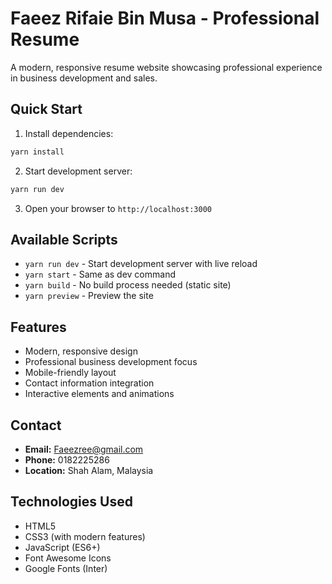 # Faeez Rifaie Bin Musa - Professional Resume

A modern, responsive resume website showcasing professional experience in business development and sales.

## Quick Start

1. Install dependencies:
```bash
yarn install
```

2. Start development server:
```bash
yarn run dev
```

3. Open your browser to `http://localhost:3000`

## Available Scripts

- `yarn run dev` - Start development server with live reload
- `yarn start` - Same as dev command
- `yarn build` - No build process needed (static site)
- `yarn preview` - Preview the site

## Features

- Modern, responsive design
- Professional business development focus
- Mobile-friendly layout
- Contact information integration
- Interactive elements and animations

## Contact

- **Email:** Faeezree@gmail.com
- **Phone:** 0182225286
- **Location:** Shah Alam, Malaysia

## Technologies Used

- HTML5
- CSS3 (with modern features)
- JavaScript (ES6+)
- Font Awesome Icons
- Google Fonts (Inter)
